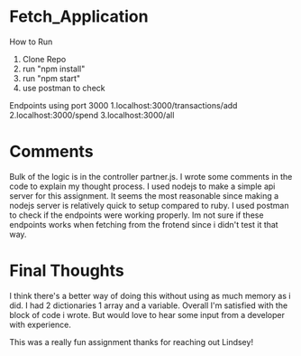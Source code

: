 # Fetch_Application

How to Run

1. Clone Repo
2. run "npm install"
3. run "npm start"
4. use postman to check

Endpoints using port 3000
1.localhost:3000/transactions/add
2.localhost:3000/spend
3.localhost:3000/all

# Comments
Bulk of the logic is in the controller partner.js. I wrote some comments in the code to explain my thought process.
I used nodejs to make a simple api server for this assignment. It seems the most reasonable since making a nodejs
server is relatively quick to setup compared to ruby. I used postman to check if the endpoints were working properly.
Im not sure if these endpoints works when fetching from the frotend since i didn't test it that way. 

# Final Thoughts

I think there's a better way of doing this without using as much memory as i did. I had 2 dictionaries 1 array and a variable.
Overall I'm satisfied with the block of code i wrote. But would love to hear some input from a developer with experience. 

This was a really fun assignment thanks for reaching out Lindsey!
